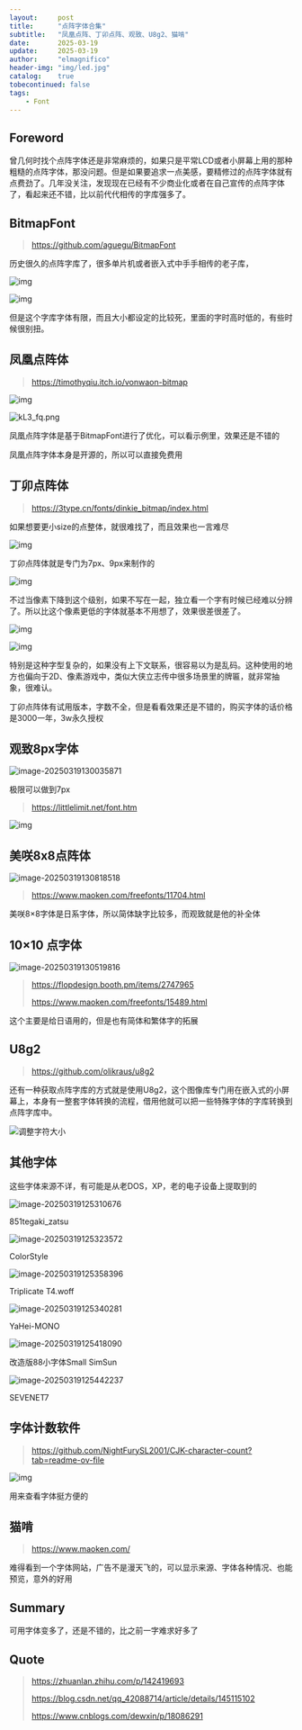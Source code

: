 ```yaml
---
layout:     post
title:      "点阵字体合集"
subtitle:   "凤凰点阵、丁卯点阵、观致、U8g2、猫啃"
date:       2025-03-19
update:     2025-03-19
author:     "elmagnifico"
header-img: "img/led.jpg"
catalog:    true
tobecontinued: false
tags:
    - Font
---
```


## Foreword

曾几何时找个点阵字体还是非常麻烦的，如果只是平常LCD或者小屏幕上用的那种粗糙的点阵字体，那没问题。但是如果要追求一点美感，要精修过的点阵字体就有点费劲了。几年没关注，发现现在已经有不少商业化或者在自己宣传的点阵字体了，看起来还不错，比以前代代相传的字库强多了。



## BitmapFont

> https://github.com/aguegu/BitmapFont

历史很久的点阵字库了，很多单片机或者嵌入式中手手相传的老子库，

![img](https://img.elmagnifico.tech/static/upload/elmagnifico/20250318163950349.png)

![img](https://img.elmagnifico.tech/static/upload/elmagnifico/20250318163957763.png)

但是这个字库字体有限，而且大小都设定的比较死，里面的字时高时低的，有些时候很别扭。



## 凤凰点阵体

> https://timothyqiu.itch.io/vonwaon-bitmap

![img](https://img.elmagnifico.tech/static/upload/elmagnifico/20250318163416266.png)

![kL3_fq.png](https://img.elmagnifico.tech/static/upload/elmagnifico/20250318163532442.png)

凤凰点阵字体是基于BitmapFont进行了优化，可以看示例里，效果还是不错的

凤凰点阵字体本身是开源的，所以可以直接免费用



## 丁卯点阵体

> https://3type.cn/fonts/dinkie_bitmap/index.html

如果想要更小size的点整体，就很难找了，而且效果也一言难尽

![img](https://img.elmagnifico.tech/static/upload/elmagnifico/20250318165203518.png)

丁卯点阵体就是专门为7px、9px来制作的

![img](https://img.elmagnifico.tech/static/upload/elmagnifico/20250318165229908.png)

不过当像素下降到这个级别，如果不写在一起，独立看一个字有时候已经难以分辨了。所以比这个像素更低的字体就基本不用想了，效果很差很差了。

![img](https://img.elmagnifico.tech/static/upload/elmagnifico/20250318165353774.png)

![img](https://img.elmagnifico.tech/static/upload/elmagnifico/20250318165416099.png)

特别是这种字型复杂的，如果没有上下文联系，很容易以为是乱码。这种使用的地方也偏向于2D、像素游戏中，类似大侠立志传中很多场景里的牌匾，就非常抽象，很难认。

丁卯点阵体有试用版本，字数不全，但是看看效果还是不错的，购买字体的话价格是3000一年，3w永久授权



## 观致8px字体

![image-20250319130035871](https://img.elmagnifico.tech/static/upload/elmagnifico/20250319130035901.png)

极限可以做到7px

> https://littlelimit.net/font.htm

![img](https://img.elmagnifico.tech/static/upload/elmagnifico/20250319125757864.jpeg)



## 美咲8x8点阵体

![image-20250319130818518](https://img.elmagnifico.tech/static/upload/elmagnifico/20250319130818550.png)

> https://www.maoken.com/freefonts/11704.html

美咲8×8字体是日系字体，所以简体缺字比较多，而观致就是他的补全体



## 10×10 点字体

![image-20250319130519816](https://img.elmagnifico.tech/static/upload/elmagnifico/20250319130519855.png)

> https://flopdesign.booth.pm/items/2747965
>
> https://www.maoken.com/freefonts/15489.html

这个主要是给日语用的，但是也有简体和繁体字的拓展



## U8g2

> https://github.com/olikraus/u8g2

还有一种获取点阵字库的方式就是使用U8g2，这个图像库专门用在嵌入式的小屏幕上，本身有一整套字体转换的流程，借用他就可以把一些特殊字体的字库转换到点阵字库中。

![调整字符大小](https://img.elmagnifico.tech/static/upload/elmagnifico/20250318173010510.png)



## 其他字体

这些字体来源不详，有可能是从老DOS，XP，老的电子设备上提取到的

![image-20250319125310676](https://img.elmagnifico.tech/static/upload/elmagnifico/20250319125310707.png)

851tegaki_zatsu

![image-20250319125323572](https://img.elmagnifico.tech/static/upload/elmagnifico/20250319125323602.png)

ColorStyle

![image-20250319125358396](https://img.elmagnifico.tech/static/upload/elmagnifico/20250319125358423.png)

Triplicate T4.woff

![image-20250319125340281](https://img.elmagnifico.tech/static/upload/elmagnifico/20250319125344074.png)

YaHei-MONO

![image-20250319125418090](https://img.elmagnifico.tech/static/upload/elmagnifico/20250319125418116.png)

改造版88小字体Small SimSun

![image-20250319125442237](https://img.elmagnifico.tech/static/upload/elmagnifico/20250319125442267.png)

SEVENET7



## 字体计数软件

> https://github.com/NightFurySL2001/CJK-character-count?tab=readme-ov-file

![img](https://img.elmagnifico.tech/static/upload/elmagnifico/20250319125938694.png)

用来查看字体挺方便的



## 猫啃

> https://www.maoken.com/

难得看到一个字体网站，广告不是漫天飞的，可以显示来源、字体各种情况、也能预览，意外的好用



## Summary

可用字体变多了，还是不错的，比之前一字难求好多了



## Quote

> https://zhuanlan.zhihu.com/p/142419693
>
> https://blog.csdn.net/qq_42088714/article/details/145115102
>
> https://www.cnblogs.com/dewxin/p/18086291
